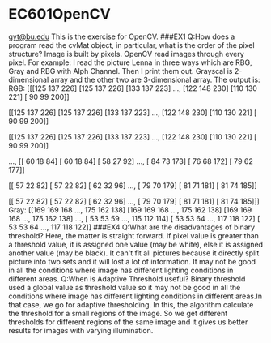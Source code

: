 # EC601OpenCV
gyt@bu.edu
This is the exercise for OpenCV. 
###EX1
Q:How does a program read the cvMat object, in particular, what is the order of the pixel structure?
Image is built by pixels. OpenCV read images through every pixel.
For example:
I read the picture Lenna in three ways which are RBG, Gray and RBG with Alph Channel. Then I print them out.
Grayscal is 2-dimensional array and the other two are 3-dimensional array.
The output is:
RGB:
[[[125 137 226]
  [125 137 226]
  [133 137 223]
  ..., 
  [122 148 230]
  [110 130 221]
  [ 90  99 200]]

 [[125 137 226]
  [125 137 226]
  [133 137 223]
  ..., 
  [122 148 230]
  [110 130 221]
  [ 90  99 200]]

 [[125 137 226]
  [125 137 226]
  [133 137 223]
  ..., 
  [122 148 230]
  [110 130 221]
  [ 90  99 200]]

 ..., 
 [[ 60  18  84]
  [ 60  18  84]
  [ 58  27  92]
  ..., 
  [ 84  73 173]
  [ 76  68 172]
  [ 79  62 177]]

 [[ 57  22  82]
  [ 57  22  82]
  [ 62  32  96]
  ..., 
  [ 79  70 179]
  [ 81  71 181]
  [ 81  74 185]]

 [[ 57  22  82]
  [ 57  22  82]
  [ 62  32  96]
  ..., 
  [ 79  70 179]
  [ 81  71 181]
  [ 81  74 185]]]
  Gray:
  [[169 169 168 ..., 175 162 138]
 [169 169 168 ..., 175 162 138]
 [169 169 168 ..., 175 162 138]
 ..., 
 [ 53  53  59 ..., 115 112 114]
 [ 53  53  64 ..., 117 118 122]
 [ 53  53  64 ..., 117 118 122]]
###EX4
Q:What are the disadvantages of binary threshold?
Here, the matter is straight forward. If pixel value is greater than a threshold value, it is assigned one value (may be white), else it is assigned another value (may be black). It can't fit all pictures because it directly split picture into two sets and it will lost a lot of information. It may not be good in all the conditions where image has different lighting conditions in different areas.
Q:When is Adaptive Threshold useful?
Binary threshold used a global value as threshold value so it may not be good in all the conditions where image has different lighting conditions in different areas.In that case, we go for adaptive thresholding. In this, the algorithm calculate the threshold for a small regions of the image. So we get different thresholds for different regions of the same image and it gives us better results for images with varying illumination.
